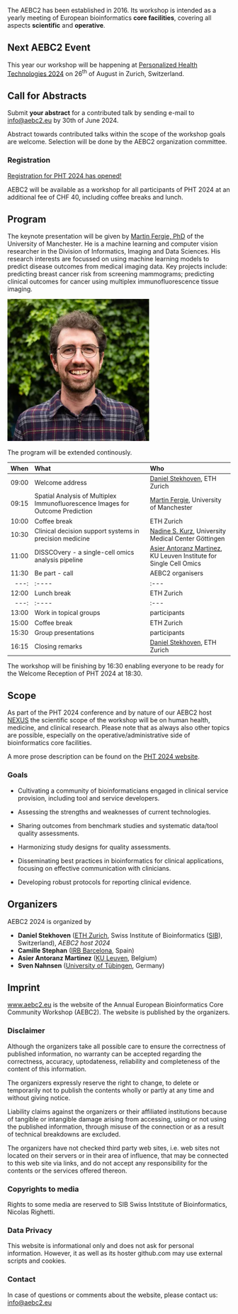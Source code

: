 The AEBC2 has been established in 2016. Its workshop is intended as a yearly meeting of European bioinformatics **core facilities**, covering all aspects **scientific** and **operative**.

## Next AEBC2 Event

This year our workshop will be happening at [Personalized Health Technologies 2024](https://personalizedhealth.ch) on 26<sup>th</sup> of August in Zurich, Switzerland.

## Call for Abstracts

Submit **your abstract** for a contributed talk by sending e-mail to <info@aebc2.eu> by 30th of June 2024. 

Abstract towards contributed talks within the scope of the workshop goals are welcome. Selection will be done by the AEBC2 organization committee.  

### Registration 

[Registration for PHT 2024 has opened!](https://ethzurich.eventsair.com/pht-2024/registration/Site/Register)

AEBC2 will be available as a workshop for all participants of PHT 2024 at an additional fee of CHF 40, including coffee breaks and lunch.

## Program 

The keynote presentation will be given by [Martin Fergie, PhD](https://research.manchester.ac.uk/en/persons/martin.fergie) of the University of Manchester. He is a machine learning and computer vision researcher in the Division of Informatics, Imaging and Data Sciences. His research interests are focussed on using machine learning models to predict disease outcomes from medical imaging data. Key projects include: predicting breast cancer risk from screening mammograms; predicting clinical outcomes for cancer using multiplex immunofluorescence tissue imaging. 

![Martin Fergie](assets/img/martin_fergie_portrait.webp "Martin Fergie, Picture from https://research.manchester.ac.uk/")

The program will be extended continously.

| When   | What                   | Who           |
| ---:   |    :----               | :---          |
| 09:00  | Welcome address        | [Daniel Stekhoven](https://www.nexus.ethz.ch/about/people1/person-detail.html?persid=143058), ETH Zurich |
| 09:15  | Spatial Analysis of Multiplex Immunofluorescence Images for Outcome Prediction | [Martin Fergie](https://research.manchester.ac.uk/en/persons/martin.fergie), University of Manchester |
| 10:00  | Coffee break           | ETH Zurich    |
| 10:30  | Clinical decision support systems in precision medicine | [Nadine S. Kurz](https://bioinformatics.umg.eu/about-us/team/), University Medical Center Göttingen |
| 11:00  | DISSCOvery - a single-cell omics analysis pipeline | [Asier Antoranz Martinez](https://lisco.kuleuven.be/), KU Leuven Institute for Single Cell Omics |
| 11:30  | Be part - call         | AEBC2 organisers |
| ---:   |    :----               | :---          |
| 12:00  | Lunch break            | ETH Zurich    |
| ---:   |    :----               | :---          |
| 13:00  | Work in topical groups | participants  |
| 15:00  | Coffee break           | ETH Zurich    |
| 15:30  | Group presentations    | participants  |
| 16:15  | Closing remarks        | [Daniel Stekhoven](https://www.nexus.ethz.ch/about/people1/person-detail.html?persid=143058), ETH Zurich   |

The workshop will be finishing by 16:30 enabling everyone to be ready for the Welcome Reception of PHT 2024 at 18:30.

## Scope

As part of the PHT 2024 conference and by nature of our AEBC2 host [NEXUS](https://www.nexus.ethz.ch) the scientific scope of the workshop will be on human health, medicine, and clinical research. Please note that as always also other topics are possible, especially on the operative/administrative side of bioinformatics core facilities.

A more prose description can be found on the [PHT 2024 website](https://www.personalizedhealth.ch/info/AEBC2).

### Goals

- Cultivating a community of bioinformaticians engaged in clinical service provision, including tool and service developers.

- Assessing the strengths and weaknesses of current technologies.

- Sharing outcomes from benchmark studies and systematic data/tool quality assessments.

- Harmonizing study designs for quality assessments.

- Disseminating best practices in bioinformatics for clinical applications, focusing on effective communication with clinicians.

- Developing robust protocols for reporting clinical evidence.

## Organizers

AEBC2 2024 is organized by

- **Daniel Stekhoven** ([ETH Zurich](https://ethz.ch/), Swiss Institute of Bioinformatics ([SIB](https://www.sib.swiss/)), Switzerland), *AEBC2 host 2024*
- **Camille Stephan** ([IRB Barcelona](https://www.irbbarcelona.org/en), Spain)
- **Asier Antoranz Martinez** ([KU Leuven](https://www.kuleuven.be/english/kuleuven/), Belgium)
- **Sven Nahnsen** ([University of Tübingen](https://uni-tuebingen.de/), Germany)

## Imprint

www.aebc2.eu is the website of the Annual European Bioinformatics Core Community Workshop (AEBC2). The website is published by the organizers.

### Disclaimer

Although the organizers take all possible care to ensure the correctness of published information, no warranty can be accepted regarding the correctness, accuracy, uptodateness, reliability and completeness of the content of this information.

The organizers expressly reserve the right to change, to delete or temporarily not to publish the contents wholly or partly at any time and without giving notice.

Liability claims against the organizers or their affiliated institutions because of tangible or intangible damage arising from accessing, using or not using the published information, through misuse of the connection or as a result of technical breakdowns are excluded.

The organizers have not checked third party web sites, i.e. web sites not located on their servers or in their area of influence, that may be connected to this web site via links, and do not accept any responsibility for the contents or the services offered thereon.

### Copyrights to media

Rights to some media are reserved to SIB Swiss Intstitute of Bioinformatics, Nicolas Righetti.

### Data Privacy

This website is informational only and does not ask for personal information. However, it as well as its hoster github.com may use external scripts and cookies.

### Contact

In case of questions or comments about the website, please contact us: <info@aebc2.eu>
